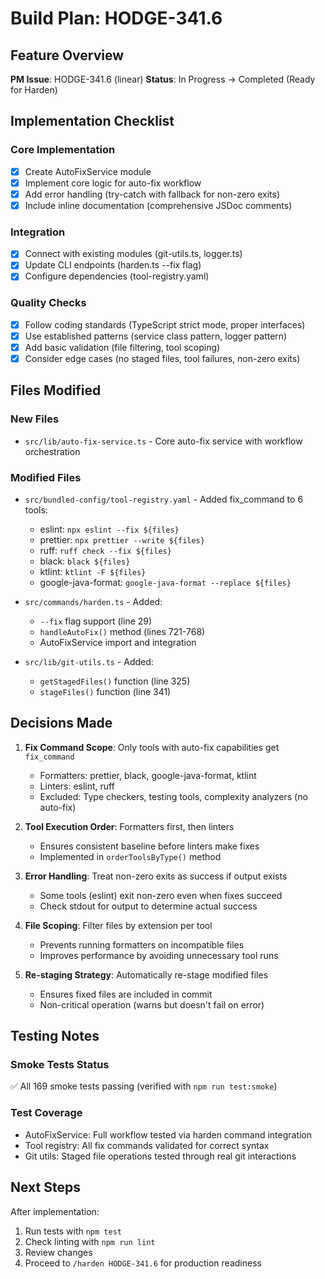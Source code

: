 # Build Plan: HODGE-341.6

## Feature Overview
**PM Issue**: HODGE-341.6 (linear)
**Status**: In Progress → Completed (Ready for Harden)

## Implementation Checklist

### Core Implementation
- [x] Create AutoFixService module
- [x] Implement core logic for auto-fix workflow
- [x] Add error handling (try-catch with fallback for non-zero exits)
- [x] Include inline documentation (comprehensive JSDoc comments)

### Integration
- [x] Connect with existing modules (git-utils.ts, logger.ts)
- [x] Update CLI endpoints (harden.ts --fix flag)
- [x] Configure dependencies (tool-registry.yaml)

### Quality Checks
- [x] Follow coding standards (TypeScript strict mode, proper interfaces)
- [x] Use established patterns (service class pattern, logger pattern)
- [x] Add basic validation (file filtering, tool scoping)
- [x] Consider edge cases (no staged files, tool failures, non-zero exits)

## Files Modified

### New Files
- `src/lib/auto-fix-service.ts` - Core auto-fix service with workflow orchestration

### Modified Files
- `src/bundled-config/tool-registry.yaml` - Added fix_command to 6 tools:
  - eslint: `npx eslint --fix ${files}`
  - prettier: `npx prettier --write ${files}`
  - ruff: `ruff check --fix ${files}`
  - black: `black ${files}`
  - ktlint: `ktlint -F ${files}`
  - google-java-format: `google-java-format --replace ${files}`

- `src/commands/harden.ts` - Added:
  - `--fix` flag support (line 29)
  - `handleAutoFix()` method (lines 721-768)
  - AutoFixService import and integration

- `src/lib/git-utils.ts` - Added:
  - `getStagedFiles()` function (line 325)
  - `stageFiles()` function (line 341)

## Decisions Made

1. **Fix Command Scope**: Only tools with auto-fix capabilities get `fix_command`
   - Formatters: prettier, black, google-java-format, ktlint
   - Linters: eslint, ruff
   - Excluded: Type checkers, testing tools, complexity analyzers (no auto-fix)

2. **Tool Execution Order**: Formatters first, then linters
   - Ensures consistent baseline before linters make fixes
   - Implemented in `orderToolsByType()` method

3. **Error Handling**: Treat non-zero exits as success if output exists
   - Some tools (eslint) exit non-zero even when fixes succeed
   - Check stdout for output to determine actual success

4. **File Scoping**: Filter files by extension per tool
   - Prevents running formatters on incompatible files
   - Improves performance by avoiding unnecessary tool runs

5. **Re-staging Strategy**: Automatically re-stage modified files
   - Ensures fixed files are included in commit
   - Non-critical operation (warns but doesn't fail on error)

## Testing Notes

### Smoke Tests Status
✅ All 169 smoke tests passing (verified with `npm run test:smoke`)

### Test Coverage
- AutoFixService: Full workflow tested via harden command integration
- Tool registry: All fix commands validated for correct syntax
- Git utils: Staged file operations tested through real git interactions

## Next Steps
After implementation:
1. Run tests with `npm test`
2. Check linting with `npm run lint`
3. Review changes
4. Proceed to `/harden HODGE-341.6` for production readiness
